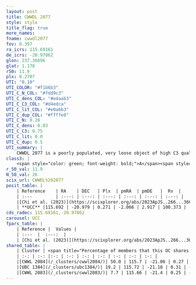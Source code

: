 ```yaml
---
layout: post
title: CWWDL 2077
style: style
title_flag: true
more_names: 
fname: cwwdl2077
fov: 0.397
ra_icrs: 115.69161
de_icrs: -20.97862
glon: 237.36696
glat: 1.178
r50: 11.9
plx: 0.2707
UTI: "0.10"
UTI_COLOR: "#f1b6b3"
UTI_C_N_COL: "#fdd9c3"
UTI_C_dens_COL: "#e4aab3"
UTI_C_C3_COL: "#d4edca"
UTI_C_lit_COL: "#e0a6b3"
UTI_C_dup_COL: "#ffffe8"
UTI_C_N: 0.26
UTI_C_dens: 0.03
UTI_C_C3: 0.75
UTI_C_lit: 0.0
UTI_C_dup: 0.5
UTI_summary: |
    CWWDL 2077 is a poorly populated, very loose object of high C3 quality. It was recently reported in the literature.<br><br>This is likely a unique object, which shares a moderate percentage of members with at least one previously reported entry.
class3: |
    <span style="color: green; font-weight: bold;">A</span><span style="color: #FFC300; font-weight: bold;">B</span>
r_50_val: 11.9
N_50_val: 26
scix_url: CWWDL%202077
posit_table: |
    | Reference    | RA    | DEC   | Plx  | pmRA  | pmDE   |  Rv  |
    | :---         | :---: | :---: | :---: | :---: | :---: | :---: |
    |[Chi et al. (2023)](https://scixplorer.org/abs/2023ApJS..266...36C) | 115.699 | -21.026 | 0.257 | -2.038 | 2.922 | 102.468 |
    | **UCC** |115.692 | -20.979 | 0.271 | -2.066 | 2.917 | 100.373 | 
cds_radec: 115.69161,-20.97862
carousel: UCC
fpars_table: |
    | Reference |  Values |
    | :---  |  :---:  |
    | [Chi et al. (2023)](https://scixplorer.org/abs/2023ApJS..266...36C) | `logAge=7.13, Z=0.44` |
shared_table: |
    | Cluster | <span title="Percentage of members that this OC shares with the ones listed">%</span>   | RA   | DEC   | Plx   | pmRA  | pmDE  | Rv | UTI |
    | :-: | :-: |:-: | :-: | :-: | :-: | :-: | :-: | :-: |
    |[CWWL 2084](/_clusters/cwwl2084/)| 50.0 | 115.7 | -21.06 | 0.27 | -2.11 | 2.88 | 102.47 |0.22 |
    |[UBC 1384](/_clusters/ubc1384/)| 19.2 | 115.72 | -21.18 | 0.31 | -2.13 | 2.97 | -- |0.09 |
    |[CWWL 2083](/_clusters/cwwl2083/)| 7.7 | 115.66 | -21.4 | 0.25 | -2.16 | 2.81 | 78.07 |0.21 |
---
```

